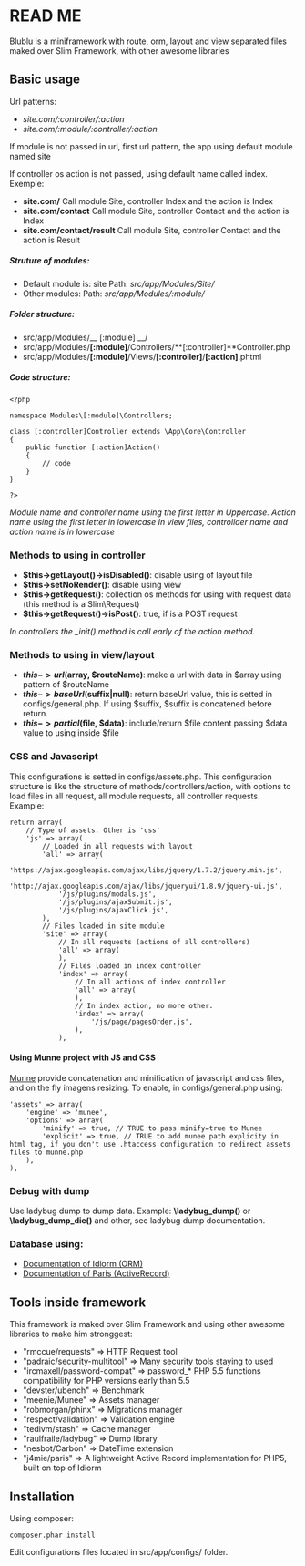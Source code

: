 # READ ME #

Blublu is a miniframework with route, orm, layout and view separated files maked over Slim Framework, with other awesome libraries

## Basic usage ##
Url patterns:
* *site.com/:controller/:action*
* *site.com/:module/:controller/:action*

If module is not passed in url, first url pattern, the app using default module named site

If controller os action is not passed, using default name called index. Exemple:

- **site.com/**
	Call module Site, controller Index and the action is Index
- **site.com/contact**
	Call module Site, controller Contact and the action is Index
- **site.com/contact/result**
	Call module Site, controller Contact and the action is Result

##### Struture of modules: #####

- Default module is: site
	Path: *src/app/Modules/Site/*
- Other modules:
	Path: *src/app/Modules/:module/*

##### Folder structure: #####
- src/app/Modules/__ [:module] __/
- src/app/Modules/**[:module]**/Controllers/**[:controller]**Controller.php
- src/app/Modules/**[:module]**/Views/**[:controller]**/**[:action]**.phtml

##### Code structure: #####
	<?php

	namespace Modules\[:module]\Controllers;

	class [:controller]Controller extends \App\Core\Controller
	{
		public function [:action]Action()
		{
			// code
		}
	}

	?>

*Module name and controller name using the first letter in Uppercase.*
*Action name using the first letter in lowercase*
*In view files, controllaer name and action name is in lowercase*

### Methods to using in controller ###
- **$this->getLayout()->isDisabled()**: disable using of layout file
- **$this->setNoRender()**: disable using view
- **$this->getRequest()**: collection os methods for using with request data (this method is a Slim\Request)
- **$this->getRequest()->isPost()**: true, if is a POST request

*In controllers the _init() method is call early of the action method.*

### Methods to using in view/layout ###
- **$this->url($array, $routeName)**: make a url with data in $array using pattern of $routeName
- **$this->baseUrl($suffix|null)**: return baseUrl value, this is setted in configs/general.php. If using $suffix, $suffix is concatened before return.
- **$this->partial($file, $data)**: include/return $file content passing $data value to using inside $file

### CSS and Javascript ###
This configurations is setted in configs/assets.php. This configuration structure is like the structure of methods/controllers/action, with options to load files in all request, all module requests, all controller requests. Example:

	return array(
		// Type of assets. Other is 'css'
		'js' => array(
			// Loaded in all requests with layout
			'all' => array(
				'https://ajax.googleapis.com/ajax/libs/jquery/1.7.2/jquery.min.js',
				'http://ajax.googleapis.com/ajax/libs/jqueryui/1.8.9/jquery-ui.js',
				'/js/plugins/modals.js',
				'/js/plugins/ajaxSubmit.js',
				'/js/plugins/ajaxClick.js',
			),
			// Files loaded in site module
			'site' => array(
				// In all requests (actions of all controllers)
				'all' => array(
				),
				// Files loaded in index controller
				'index' => array(
					// In all actions of index controller
					'all' => array(
					),
					// In index action, no more other.
					'index' => array(
						'/js/page/pagesOrder.js',
					),
				),

#### Using Munne project with JS and CSS ####
[Munne](https://github.com/meenie/munee) provide concatenation and minification of javascript and css files, and on the fly imagens resizing. To enable, in configs/general.php using:

	'assets' => array(
		'engine' => 'munee',
		'options' => array(
			'minify' => true, // TRUE to pass minify=true to Munee
			'explicit' => true, // TRUE to add munee path explicity in html tag, if you don't use .htaccess configuration to redirect assets files to munne.php
		),
	),

### Debug with dump ###
Use ladybug dump to dump data. Example: **\ladybug_dump()** or **\ladybug_dump_die()** and other, see ladybug dump documentation.

### Database using: ###
* [Documentation of Idiorm (ORM)](http://idiorm.readthedocs.org/)
* [Documentation of Paris (ActiveRecord)](http://paris.readthedocs.org/)

## Tools inside framework ##
This framework is maked over Slim Framework and using other awesome libraries to make him stronggest:

* "rmccue/requests" => HTTP Request tool
* "padraic/security-multitool" => Many security tools staying to used
* "ircmaxell/password-compat" => password_* PHP 5.5 functions compatibility for PHP versions early than 5.5
* "devster/ubench" => Benchmark
* "meenie/Munee" => Assets manager
* "robmorgan/phinx" => Migrations manager
* "respect/validation" => Validation engine
* "tedivm/stash" => Cache manager
* "raulfraile/ladybug" => Dump library
* "nesbot/Carbon" => DateTime extension
* "j4mie/paris" => A lightweight Active Record implementation for PHP5, built on top of Idiorm

## Installation ##

Using composer:

	composer.phar install

Edit configurations files located in src/app/configs/ folder.